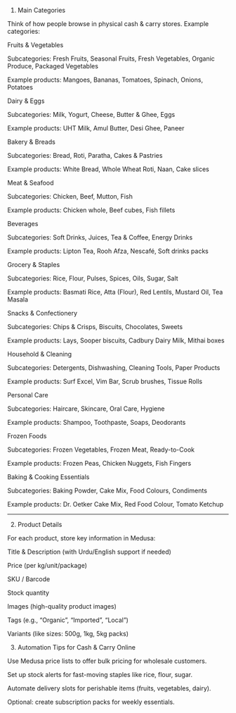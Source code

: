 1. Main Categories

Think of how people browse in physical cash & carry stores. Example categories:

Fruits & Vegetables

Subcategories: Fresh Fruits, Seasonal Fruits, Fresh Vegetables, Organic Produce, Packaged Vegetables

Example products: Mangoes, Bananas, Tomatoes, Spinach, Onions, Potatoes

Dairy & Eggs

Subcategories: Milk, Yogurt, Cheese, Butter & Ghee, Eggs

Example products: UHT Milk, Amul Butter, Desi Ghee, Paneer

Bakery & Breads

Subcategories: Bread, Roti, Paratha, Cakes & Pastries

Example products: White Bread, Whole Wheat Roti, Naan, Cake slices

Meat & Seafood

Subcategories: Chicken, Beef, Mutton, Fish

Example products: Chicken whole, Beef cubes, Fish fillets

Beverages

Subcategories: Soft Drinks, Juices, Tea & Coffee, Energy Drinks

Example products: Lipton Tea, Rooh Afza, Nescafé, Soft drinks packs

Grocery & Staples

Subcategories: Rice, Flour, Pulses, Spices, Oils, Sugar, Salt

Example products: Basmati Rice, Atta (Flour), Red Lentils, Mustard Oil, Tea Masala

Snacks & Confectionery

Subcategories: Chips & Crisps, Biscuits, Chocolates, Sweets

Example products: Lays, Sooper biscuits, Cadbury Dairy Milk, Mithai boxes

Household & Cleaning

Subcategories: Detergents, Dishwashing, Cleaning Tools, Paper Products

Example products: Surf Excel, Vim Bar, Scrub brushes, Tissue Rolls

Personal Care

Subcategories: Haircare, Skincare, Oral Care, Hygiene

Example products: Shampoo, Toothpaste, Soaps, Deodorants

Frozen Foods

Subcategories: Frozen Vegetables, Frozen Meat, Ready-to-Cook

Example products: Frozen Peas, Chicken Nuggets, Fish Fingers

Baking & Cooking Essentials

Subcategories: Baking Powder, Cake Mix, Food Colours, Condiments

Example products: Dr. Oetker Cake Mix, Red Food Colour, Tomato Ketchup

----------------

2. Product Details

For each product, store key information in Medusa:

Title & Description (with Urdu/English support if needed)

Price (per kg/unit/package)

SKU / Barcode

Stock quantity

Images (high-quality product images)

Tags (e.g., “Organic”, “Imported”, “Local”)

Variants (like sizes: 500g, 1kg, 5kg packs)

3. Automation Tips for Cash & Carry Online

Use Medusa price lists to offer bulk pricing for wholesale customers.

Set up stock alerts for fast-moving staples like rice, flour, sugar.

Automate delivery slots for perishable items (fruits, vegetables, dairy).

Optional: create subscription packs for weekly essentials.
